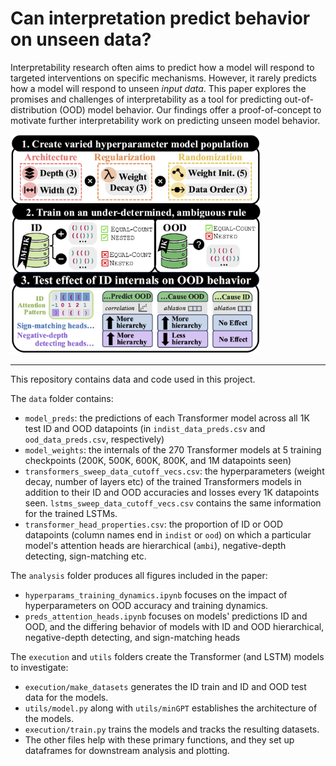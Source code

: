 # Can interpretation predict behavior on unseen data?

Interpretability research often aims to predict how a model will respond to targeted interventions on specific mechanisms. However, it rarely predicts how a model will respond to unseen *input data*. This paper explores the promises and challenges of interpretability as a tool for predicting out-of-distribution (OOD) model behavior. Our findings offer a proof-of-concept to motivate further interpretability work on predicting unseen model behavior.

<!-- ![visual abstract](visual_abstract.png "Visual abstract") -->
<img src="visual_abstract.png" alt="Plot" width="400" />

---

This repository contains data and code used in this project.

The `data` folder contains:
- `model_preds`: the predictions of each Transformer model across all 1K test ID and OOD datapoints (in `indist_data_preds.csv` and `ood_data_preds.csv`, respectively)
- `model_weights`: the internals of the 270 Transformer models at 5 training checkpoints (200K, 500K, 600K, 800K, and 1M datapoints seen)
- `transformers_sweep_data_cutoff_vecs.csv`: the hyperparameters (weight decay, number of layers etc) of the trained Transformers models in addition to their ID and OOD accuracies and losses every 1K datapoints seen. `lstms_sweep_data_cutoff_vecs.csv` contains the same information for the trained LSTMs. 
- `transformer_head_properties.csv`: the proportion of ID or OOD datapoints (column names end in `indist` or `ood`) on which a particular model's attention heads are hierarchical (`ambi`), negative-depth detecting, sign-matching etc.

The `analysis` folder produces all figures included in the paper:
- `hyperparams_training_dynamics.ipynb` focuses on the impact of hyperparameters on OOD accuracy and training dynamics.
- `preds_attention_heads.ipynb` focuses on models' predictions ID and OOD, and the differing behavior of models with ID and OOD hierarchical, negative-depth detecting, and sign-matching heads

The `execution` and `utils` folders create the Transformer (and LSTM) models to investigate: 
-   `execution/make_datasets` generates the ID train and ID and OOD test data for the models.
- `utils/model.py` along with `utils/minGPT` establishes the architecture of the models.
- `execution/train.py` trains the models and tracks the resulting datasets.
- The other files help with these primary functions, and they set up dataframes for downstream analysis and plotting.

